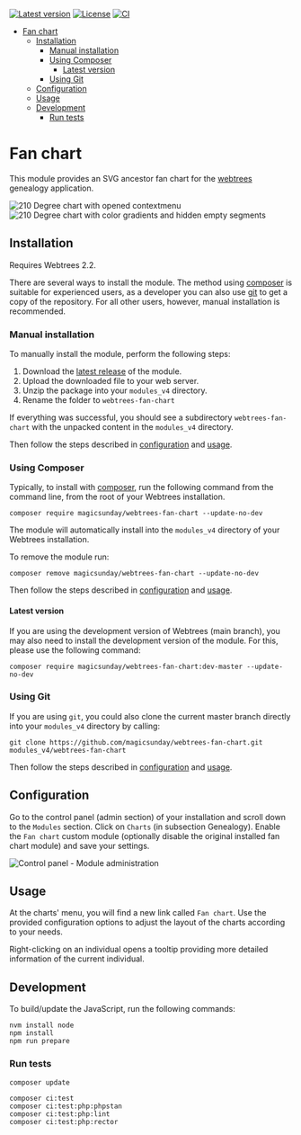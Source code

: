 [![Latest version](https://img.shields.io/github/v/release/magicsunday/webtrees-fan-chart?sort=semver)](https://github.com/magicsunday/webtrees-fan-chart/releases/latest)
[![License](https://img.shields.io/github/license/magicsunday/webtrees-fan-chart)](https://github.com/magicsunday/webtrees-fan-chart/blob/main/LICENSE)
[![CI](https://github.com/magicsunday/webtrees-fan-chart/actions/workflows/ci.yml/badge.svg)](https://github.com/magicsunday/webtrees-fan-chart/actions/workflows/ci.yml)


<!-- TOC -->
* [Fan chart](#fan-chart)
  * [Installation](#installation)
    * [Manual installation](#manual-installation)
    * [Using Composer](#using-composer)
      * [Latest version](#latest-version)
    * [Using Git](#using-git)
  * [Configuration](#configuration)
  * [Usage](#usage)
  * [Development](#development)
    * [Run tests](#run-tests)
<!-- TOC -->


# Fan chart
This module provides an SVG ancestor fan chart for the [webtrees](https://www.webtrees.net) genealogy application.

![210 Degree chart with opened contextmenu](assets/fan-chart-210-contextmenu.png)
![210 Degree chart with color gradients and hidden empty segments](assets/fan-chart-210-gradient.png)


## Installation
Requires Webtrees 2.2.

There are several ways to install the module. The method using [composer](#using-composer) is suitable
for experienced users, as a developer you can also use [git](#using-git) to get a copy of the repository. For all other users,
however, manual installation is recommended.

### Manual installation
To manually install the module, perform the following steps:

1. Download the [latest release](https://github.com/magicsunday/webtrees-fan-chart/releases/latest) of the module.
2. Upload the downloaded file to your web server.
3. Unzip the package into your ``modules_v4`` directory.
4. Rename the folder to ``webtrees-fan-chart``

If everything was successful, you should see a subdirectory ``webtrees-fan-chart`` with the unpacked content
in the ``modules_v4`` directory.

Then follow the steps described in [configuration](#configuration) and [usage](#usage).


### Using Composer
Typically, to install with [composer](https://getcomposer.org/), run the following command from the command line,
from the root of your Webtrees installation.

```shell
composer require magicsunday/webtrees-fan-chart --update-no-dev
```

The module will automatically install into the ``modules_v4`` directory of your Webtrees installation.

To remove the module run:
```shell
composer remove magicsunday/webtrees-fan-chart --update-no-dev
```

Then follow the steps described in [configuration](#configuration) and [usage](#usage).

#### Latest version
If you are using the development version of Webtrees (main branch), you may also need to install the development
version of the module. For this, please use the following command:
```
composer require magicsunday/webtrees-fan-chart:dev-master --update-no-dev
```


### Using Git
If you are using ``git``, you could also clone the current master branch directly into your ``modules_v4`` directory
by calling:

```shell
git clone https://github.com/magicsunday/webtrees-fan-chart.git modules_v4/webtrees-fan-chart
```

Then follow the steps described in [configuration](#configuration) and [usage](#usage).


## Configuration
Go to the control panel (admin section) of your installation and scroll down to the ``Modules`` section. Click
on ``Charts`` (in subsection Genealogy). Enable the ``Fan chart`` custom module (optionally disable the original
installed fan chart module) and save your settings.

![Control panel - Module administration](assets/control-panel-modules.png)

## Usage
At the charts' menu, you will find a new link called `Fan chart`. Use the provided configuration options
to adjust the layout of the charts according to your needs.

Right-clicking on an individual opens a tooltip providing more detailed information of the current individual.


## Development
To build/update the JavaScript, run the following commands:

```shell
nvm install node
npm install
npm run prepare
```


### Run tests
```shell
composer update

composer ci:test
composer ci:test:php:phpstan
composer ci:test:php:lint
composer ci:test:php:rector
```
